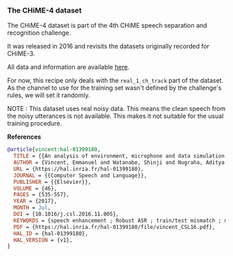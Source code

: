 ### The CHiME-4 dataset

The CHiME-4 dataset is part of the 4th CHiME speech separation and recognition challenge.

It was released in 2016 and revisits the datasets originally recorded for CHiME-3.

All data and information are available [here](http://spandh.dcs.shef.ac.uk/chime_challenge/CHiME4/index.html).

For now, this recipe only deals with the `real_1_ch_track` part of the dataset. 
As the channel to use for the training set wasn't defined by 
the challenge's rules, we will set it randomly.

NOTE : 
This dataset uses real noisy data. This means the clean speech from the noisy
utterances is not available. This makes it not suitable for the usual training 
procedure.



**References**
~~~BibTeX
@article{vincent:hal-01399180,
  TITLE = {{An analysis of environment, microphone and data simulation mismatches in robust speech recognition}},
  AUTHOR = {Vincent, Emmanuel and Watanabe, Shinji and Nugraha, Aditya Arie and Barker, Jon and Marxer, Ricard},
  URL = {https://hal.inria.fr/hal-01399180},
  JOURNAL = {{Computer Speech and Language}},
  PUBLISHER = {{Elsevier}},
  VOLUME = {46},
  PAGES = {535-557},
  YEAR = {2017},
  MONTH = Jul,
  DOI = {10.1016/j.csl.2016.11.005},
  KEYWORDS = {speech enhancement ; Robust ASR ; train/test mismatch ; microphone array},
  PDF = {https://hal.inria.fr/hal-01399180/file/vincent_CSL16.pdf},
  HAL_ID = {hal-01399180},
  HAL_VERSION = {v1},
}
~~~